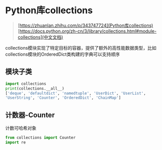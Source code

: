 # Python库collections

> [https://zhuanlan.zhihu.com/p/343747724](Python库collections)
> [https://docs.python.org/zh-cn/3/library/collections.html#module-collections](中文文档)

collections模块实现了特定目标的容器，提供了额外的高性能数据类型，比如collections模块的OrderedDict类构建的字典可以支持顺序

## 模块子类

```python
import collections
print(collections.__all__)
['deque', 'defaultdict', 'namedtuple', 'UserDict', 'UserList', 
'UserString', 'Counter', 'OrderedDict', 'ChainMap']
```

## 计数器-Counter

计数可哈希对象

```python
from collections import Counter
import re
```
